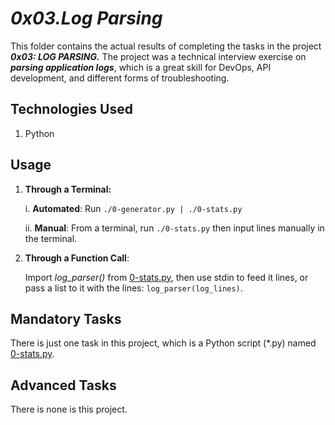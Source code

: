 # ___0x03.Log Parsing___
This folder contains the actual results of completing the tasks in the project ___0x03: LOG PARSING.___ The project was a technical interview exercise on **_parsing application logs_**, which is a great skill for DevOps, API development, and different forms of troubleshooting.

## Technologies Used
1. Python

## Usage
1. **Through a Terminal:**

    i. **Automated**: Run `./0-generator.py | ./0-stats.py`
    
    ii. **Manual**: From a terminal, run `./0-stats.py` then input lines manually in the terminal.


2. **Through a Function Call**:
 
   Import _log_parser()_ from [0-stats.py](0-stats.py), then use stdin to feed it lines, or pass a list to it with the lines: `log_parser(log_lines)`.

## Mandatory Tasks
There is just one task in this project, which is a Python script (*.py) named [0-stats.py](0-stats.py).

## Advanced Tasks
There is none is this project.

